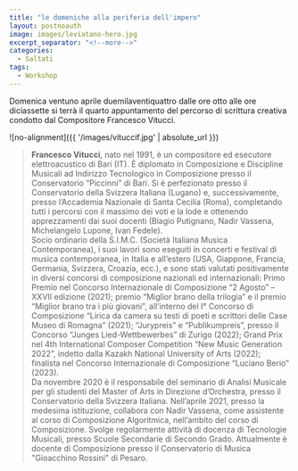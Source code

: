 ```yaml
---
title: "le domeniche alla periferia dell'impero"
layout: postnoauth
image: images/leviatano-hero.jpg
excerpt_separator: "<!--more-->"
categories:
  - Saltati
tags:
  - Workshop
---
```


Domenica ventuno aprile duemilaventiquattro dalle ore otto alle ore diciassette
si terrà il quarto appuntamento del percorso di scrittura creativa condotto dal
Compositore Francesco Vitucci.

<!--more-->

![no-alignment]({{ '/images/vituccif.jpg' | absolute_url }})

> **Francesco Vitucci**, nato nel 1991, è un compositore ed esecutore elettroacustico di Bari (IT).
  È diplomato in Composizione e Discipline Musicali ad Indirizzo Tecnologico in Composizione presso il Conservatorio “Piccinni” di Bari. Si è perfezionato presso il Conservatorio della Svizzera Italiana (Lugano) e, successivamente, presso l’Accademia Nazionale di Santa Cecilia (Roma), completando tutti i percorsi con il massimo dei voti e la lode e ottenendo apprezzamenti dai suoi docenti (Biagio Putignano, Nadir Vassena, Michelangelo Lupone, Ivan Fedele).    
  Socio ordinario della S.I.M.C. (Società Italiana Musica Contemporanea), i suoi lavori sono eseguiti in concerti e festival di musica contemporanea, in Italia e all’estero (USA, Giappone, Francia, Germania, Svizzera, Croazia, ecc.), e sono stati valutati positivamente in diversi concorsi di composizione nazionali ed internazionali: Primo Premio nel Concorso Internazionale di Composizione “2 Agosto” – XXVII edizione (2021); premio “Miglior brano della trilogia” e il premio “Miglior brano tra i più giovani”, all’interno del I° Concorso di Composizione “Lirica da camera su testi di poeti e scrittori delle Case Museo di Romagna” (2021); “Jurypreis” e “Publikumpreis”, presso il Concorso “Junges Lied-Wettbewerbes” di Zurigo (2022); Grand Prix nel 4th International Composer Competition “New Music Generation 2022”, indetto dalla Kazakh National University of Arts (2022); finalista nel Concorso Internazionale di Composizione “Luciano Berio” (2023).    
  Da novembre 2020 è il responsabile del seminario di Analisi Musicale per gli studenti del Master of Arts in Direzione d’Orchestra, presso il Conservatorio della Svizzera Italiana. Nell’aprile 2021, presso la medesima istituzione, collabora con Nadir Vassena, come assistente al corso di Composizione Algoritmica, nell’ambito del corso di Composizione.
  Svolge regolarmente attività di docenza di Tecnologie Musicali, presso Scuole Secondarie di Secondo Grado.
  Attualmente è docente di Composizione presso il Conservatorio di Musica "Gioacchino Rossini" di Pesaro.
